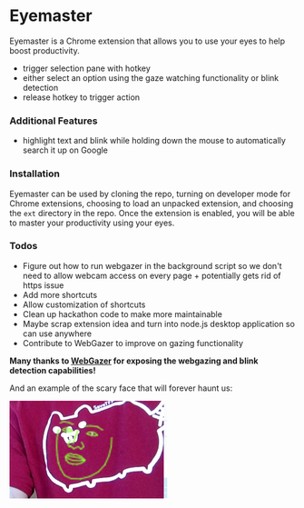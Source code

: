 # Eyemaster

Eyemaster is a Chrome extension that allows you to use your eyes to help boost productivity.

  - trigger selection pane with hotkey
  - either select an option using the gaze watching functionality or blink detection
  - release hotkey to trigger action

### Additional Features

  - highlight text and blink while holding down the mouse to automatically search it up on Google

### Installation

Eyemaster can be used by cloning the repo, turning on developer mode for Chrome extensions, choosing to load an unpacked extension, and choosing the `ext` directory in the repo. Once the extension is enabled, you will be able to master your productivity using your eyes.

### Todos

 - Figure out how to run webgazer in the background script so we don't need to allow webcam access on every page + potentially gets rid of https issue
 - Add more shortcuts
 - Allow customization of shortcuts
 - Clean up hackathon code to make more maintainable
 - Maybe scrap extension idea and turn into node.js desktop application so can use anywhere
 - Contribute to WebGazer to improve on gazing functionality

 **Many thanks to [WebGazer](https://github.com/brownhci/WebGazer) for exposing the webgazing and blink detection capabilities!**

 And an example of the scary face that will forever haunt us:

 ![](scaryface.png?raw=true)